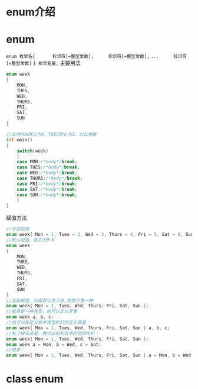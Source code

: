# enum介绍


# enum
`enum 枚举名{ `
`     标识符[=整型常数],` 
`     标识符[=整型常数],` 
`...` 
`     标识符[=整型常数]`
`} 枚举变量;`
主要用法
```c
enum week
{
	MON,
	TUES,
	WED,
	THURS,
	FRI,
	SAT,
	SUN
}

//此时MON默认为0，TUES默认为1，以此类推
int main()
{
	switch(week)
	{
	case MON:/*body*/break;
	case TUES:/*body*/break;
	case WED:/*body*/break;
	case THURS:/*body*/break;
	case FRI:/*body*/break;
	case SAT:/*body*/break;
	case SUN:/*body*/break;
	}
}
```

赋值方法
```cpp
//全部赋值
enum week{ Mon = 1, Tues = 2, Wed = 3, Thurs = 4, Fri = 5, Sat = 6, Sun = 7 };
//默认赋值，依次为0~6
enum week
{
	MON,
	TUES,
	WED,
	THURS,
	FRI,
	SAT,
	SUN
}
//起始赋值，后面默认往下排,等效于第一种
enum week{ Mon = 1, Tues, Wed, Thurs, Fri, Sat, Sun };
//枚举是一种类型，他可以定义变量
enum week a, b, c;
//也可以在定义枚举类型的同时定义变量：
enum week{ Mon = 1, Tues, Wed, Thurs, Fri, Sat, Sun } a, b, c;
//有了枚举变量，就可以把列表中的值赋给它：
enum week{ Mon = 1, Tues, Wed, Thurs, Fri, Sat, Sun };
enum week a = Mon, b = Wed, c = Sat;
//或者：
enum week{ Mon = 1, Tues, Wed, Thurs, Fri, Sat, Sun } a = Mon, b = Wed, c = Sat;
```

# class enum
```cpp

```
